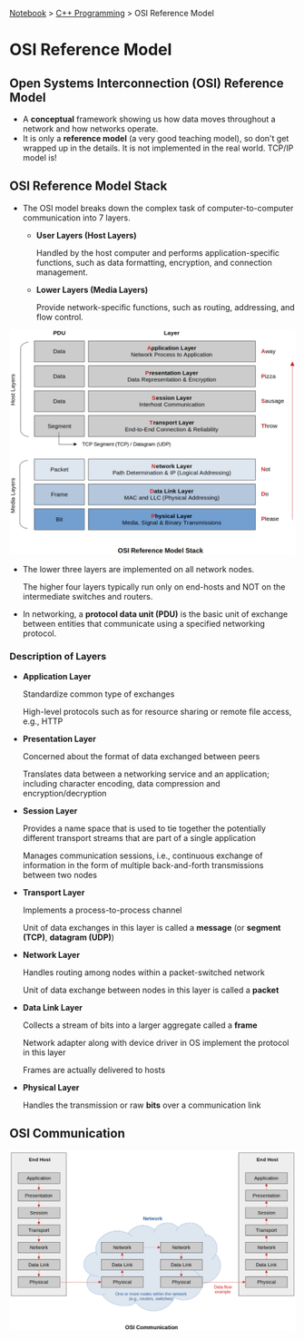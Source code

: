 <a href="../">Notebook</a> > <a href="./">C++ Programming</a> > OSI Reference Model

# OSI Reference Model



## Open Systems Interconnection (OSI) Reference Model

* A **conceptual** framework showing us how data moves throughout a network and how networks operate.
* It is only a **reference model** (a very good teaching model), so don't get wrapped up in the details. It is not implemented in the real world. TCP/IP model is!



## OSI Reference Model Stack

* The OSI model breaks down the complex task of computer-to-computer communication into 7 layers.

  * **User Layers (Host Layers)**

    Handled by the host computer and performs application-specific functions, such as data formatting, encryption, and connection management.

  * **Lower Layers (Media Layers)**

    Provide network-specific functions, such as routing, addressing, and flow control.

  

<img src="./img/osi-reference-model-stack.png" alt="osi-reference-model-stack" width="700">



* The lower three layers are implemented on all network nodes.

  The higher four layers typically run only on end-hosts and NOT on the intermediate switches and routers.

* In networking, a **protocol data unit (PDU)** is the basic unit of exchange between entities that communicate using a specified networking protocol.

### Description of Layers

* **Application Layer**

  Standardize common type of exchanges

  High-level protocols such as for resource sharing or remote file access, e.g., HTTP

* **Presentation Layer**

  Concerned about the format of data exchanged between peers

  Translates data between a networking service and an application; including character encoding, data compression and encryption/decryption

* **Session Layer**

  Provides a name space that is used to tie together the potentially different transport streams that are part of a single application

  Manages communication sessions, i.e., continuous exchange of information in the form of multiple back-and-forth transmissions between two nodes

* **Transport Layer**

  Implements a process-to-process channel

  Unit of data exchanges in this layer is called a **message** (or **segment (TCP)**, **datagram (UDP)**)

* **Network Layer**

  Handles routing among nodes within a packet-switched network

  Unit of data exchange between nodes in this layer is called a **packet**

* **Data Link Layer**

  Collects a stream of bits into a larger aggregate called a **frame**

  Network adapter along with device driver in OS implement the protocol in this layer

  Frames are actually delivered to hosts

* **Physical Layer**

  Handles the transmission or raw **bits** over a communication link



## OSI Communication



<img src="./img/osi-communication.png" alt="osi-communication" width="850">